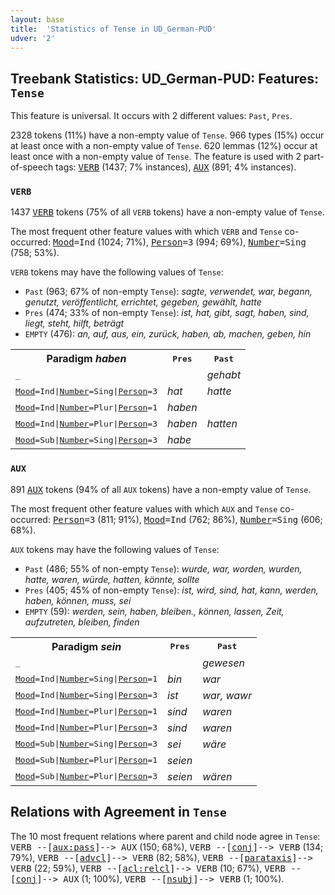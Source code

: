 ```yaml
---
layout: base
title:  'Statistics of Tense in UD_German-PUD'
udver: '2'
---
```


## Treebank Statistics: UD_German-PUD: Features: `Tense`

This feature is universal.
It occurs with 2 different values: `Past`, `Pres`.

2328 tokens (11%) have a non-empty value of `Tense`.
966 types (15%) occur at least once with a non-empty value of `Tense`.
620 lemmas (12%) occur at least once with a non-empty value of `Tense`.
The feature is used with 2 part-of-speech tags: <tt><a href="de_pud-pos-VERB.html">VERB</a></tt> (1437; 7% instances), <tt><a href="de_pud-pos-AUX.html">AUX</a></tt> (891; 4% instances).

### `VERB`

1437 <tt><a href="de_pud-pos-VERB.html">VERB</a></tt> tokens (75% of all `VERB` tokens) have a non-empty value of `Tense`.

The most frequent other feature values with which `VERB` and `Tense` co-occurred: <tt><a href="de_pud-feat-Mood.html">Mood</a></tt><tt>=Ind</tt> (1024; 71%), <tt><a href="de_pud-feat-Person.html">Person</a></tt><tt>=3</tt> (994; 69%), <tt><a href="de_pud-feat-Number.html">Number</a></tt><tt>=Sing</tt> (758; 53%).

`VERB` tokens may have the following values of `Tense`:

* `Past` (963; 67% of non-empty `Tense`): <em>sagte, verwendet, war, begann, genutzt, veröffentlicht, errichtet, gegeben, gewählt, hatte</em>
* `Pres` (474; 33% of non-empty `Tense`): <em>ist, hat, gibt, sagt, haben, sind, liegt, steht, hilft, beträgt</em>
* `EMPTY` (476): <em>an, auf, aus, ein, zurück, haben, ab, machen, geben, hin</em>

<table>
  <tr><th>Paradigm <i>haben</i></th><th><tt>Pres</tt></th><th><tt>Past</tt></th></tr>
  <tr><td><tt>_</tt></td><td></td><td><em>gehabt</em></td></tr>
  <tr><td><tt><tt><a href="de_pud-feat-Mood.html">Mood</a></tt><tt>=Ind</tt>|<tt><a href="de_pud-feat-Number.html">Number</a></tt><tt>=Sing</tt>|<tt><a href="de_pud-feat-Person.html">Person</a></tt><tt>=3</tt></tt></td><td><em>hat</em></td><td><em>hatte</em></td></tr>
  <tr><td><tt><tt><a href="de_pud-feat-Mood.html">Mood</a></tt><tt>=Ind</tt>|<tt><a href="de_pud-feat-Number.html">Number</a></tt><tt>=Plur</tt>|<tt><a href="de_pud-feat-Person.html">Person</a></tt><tt>=1</tt></tt></td><td><em>haben</em></td><td></td></tr>
  <tr><td><tt><tt><a href="de_pud-feat-Mood.html">Mood</a></tt><tt>=Ind</tt>|<tt><a href="de_pud-feat-Number.html">Number</a></tt><tt>=Plur</tt>|<tt><a href="de_pud-feat-Person.html">Person</a></tt><tt>=3</tt></tt></td><td><em>haben</em></td><td><em>hatten</em></td></tr>
  <tr><td><tt><tt><a href="de_pud-feat-Mood.html">Mood</a></tt><tt>=Sub</tt>|<tt><a href="de_pud-feat-Number.html">Number</a></tt><tt>=Sing</tt>|<tt><a href="de_pud-feat-Person.html">Person</a></tt><tt>=3</tt></tt></td><td><em>habe</em></td><td></td></tr>
</table>

### `AUX`

891 <tt><a href="de_pud-pos-AUX.html">AUX</a></tt> tokens (94% of all `AUX` tokens) have a non-empty value of `Tense`.

The most frequent other feature values with which `AUX` and `Tense` co-occurred: <tt><a href="de_pud-feat-Person.html">Person</a></tt><tt>=3</tt> (811; 91%), <tt><a href="de_pud-feat-Mood.html">Mood</a></tt><tt>=Ind</tt> (762; 86%), <tt><a href="de_pud-feat-Number.html">Number</a></tt><tt>=Sing</tt> (606; 68%).

`AUX` tokens may have the following values of `Tense`:

* `Past` (486; 55% of non-empty `Tense`): <em>wurde, war, worden, wurden, hatte, waren, würde, hatten, könnte, sollte</em>
* `Pres` (405; 45% of non-empty `Tense`): <em>ist, wird, sind, hat, kann, werden, haben, können, muss, sei</em>
* `EMPTY` (59): <em>werden, sein, haben, bleiben., können, lassen, Zeit, aufzutreten, bleiben, finden</em>

<table>
  <tr><th>Paradigm <i>sein</i></th><th><tt>Pres</tt></th><th><tt>Past</tt></th></tr>
  <tr><td><tt>_</tt></td><td></td><td><em>gewesen</em></td></tr>
  <tr><td><tt><tt><a href="de_pud-feat-Mood.html">Mood</a></tt><tt>=Ind</tt>|<tt><a href="de_pud-feat-Number.html">Number</a></tt><tt>=Sing</tt>|<tt><a href="de_pud-feat-Person.html">Person</a></tt><tt>=1</tt></tt></td><td><em>bin</em></td><td><em>war</em></td></tr>
  <tr><td><tt><tt><a href="de_pud-feat-Mood.html">Mood</a></tt><tt>=Ind</tt>|<tt><a href="de_pud-feat-Number.html">Number</a></tt><tt>=Sing</tt>|<tt><a href="de_pud-feat-Person.html">Person</a></tt><tt>=3</tt></tt></td><td><em>ist</em></td><td><em>war, wawr</em></td></tr>
  <tr><td><tt><tt><a href="de_pud-feat-Mood.html">Mood</a></tt><tt>=Ind</tt>|<tt><a href="de_pud-feat-Number.html">Number</a></tt><tt>=Plur</tt>|<tt><a href="de_pud-feat-Person.html">Person</a></tt><tt>=1</tt></tt></td><td><em>sind</em></td><td><em>waren</em></td></tr>
  <tr><td><tt><tt><a href="de_pud-feat-Mood.html">Mood</a></tt><tt>=Ind</tt>|<tt><a href="de_pud-feat-Number.html">Number</a></tt><tt>=Plur</tt>|<tt><a href="de_pud-feat-Person.html">Person</a></tt><tt>=3</tt></tt></td><td><em>sind</em></td><td><em>waren</em></td></tr>
  <tr><td><tt><tt><a href="de_pud-feat-Mood.html">Mood</a></tt><tt>=Sub</tt>|<tt><a href="de_pud-feat-Number.html">Number</a></tt><tt>=Sing</tt>|<tt><a href="de_pud-feat-Person.html">Person</a></tt><tt>=3</tt></tt></td><td><em>sei</em></td><td><em>wäre</em></td></tr>
  <tr><td><tt><tt><a href="de_pud-feat-Mood.html">Mood</a></tt><tt>=Sub</tt>|<tt><a href="de_pud-feat-Number.html">Number</a></tt><tt>=Plur</tt>|<tt><a href="de_pud-feat-Person.html">Person</a></tt><tt>=1</tt></tt></td><td><em>seien</em></td><td></td></tr>
  <tr><td><tt><tt><a href="de_pud-feat-Mood.html">Mood</a></tt><tt>=Sub</tt>|<tt><a href="de_pud-feat-Number.html">Number</a></tt><tt>=Plur</tt>|<tt><a href="de_pud-feat-Person.html">Person</a></tt><tt>=3</tt></tt></td><td><em>seien</em></td><td><em>wären</em></td></tr>
</table>

## Relations with Agreement in `Tense`

The 10 most frequent relations where parent and child node agree in `Tense`:
<tt>VERB --[<tt><a href="de_pud-dep-aux-pass.html">aux:pass</a></tt>]--> AUX</tt> (150; 68%),
<tt>VERB --[<tt><a href="de_pud-dep-conj.html">conj</a></tt>]--> VERB</tt> (134; 79%),
<tt>VERB --[<tt><a href="de_pud-dep-advcl.html">advcl</a></tt>]--> VERB</tt> (82; 58%),
<tt>VERB --[<tt><a href="de_pud-dep-parataxis.html">parataxis</a></tt>]--> VERB</tt> (22; 59%),
<tt>VERB --[<tt><a href="de_pud-dep-acl-relcl.html">acl:relcl</a></tt>]--> VERB</tt> (10; 67%),
<tt>VERB --[<tt><a href="de_pud-dep-conj.html">conj</a></tt>]--> AUX</tt> (1; 100%),
<tt>VERB --[<tt><a href="de_pud-dep-nsubj.html">nsubj</a></tt>]--> VERB</tt> (1; 100%).

